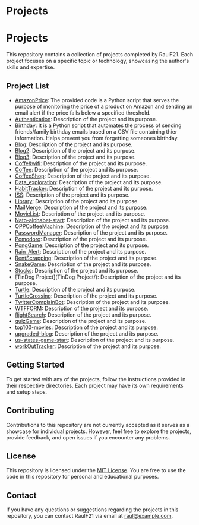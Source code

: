 # Projects
# Projects

This repository contains a collection of projects completed by RaulF21. Each project focuses on a specific topic or technology, showcasing the author's skills and expertise.

## Project List

- [AmazonPrice](AmazonPrice/): The provided code is a Python script that serves the purpose of monitoring the price of a product on Amazon and sending an email alert if the price falls below a specified threshold.
- [Authentication](Authentication/): Description of the project and its purpose.
- [Birthday](Birthday/): It is a Python script that automates the process of sending friends/family birthday emails based on a CSV file containing thier information. Helps prevent you from forgetting someones birthday.
- [Blog](Blog/): Description of the project and its purpose.
- [Blog2](Blog2/): Description of the project and its purpose.
- [Blog3](Blog3/): Description of the project and its purpose.
- [Coffe&wifi](Coffe&wifi/): Description of the project and its purpose.
- [Coffee](Coffee/): Description of the project and its purpose. 
- [CoffeeShop](CoffeeShop/): Description of the project and its purpose.
- [Data_exploration](Data_exploration/): Description of the project and its purpose.
- [HabitTracker](HabitTracker/): Description of the project and its purpose.
- [ISS](ISS/): Description of the project and its purpose.
- [Library](Library/): Description of the project and its purpose.
- [MailMerge](MailMerge/): Description of the project and its purpose.
- [MovieList](MovieList/): Description of the project and its purpose.
- [Nato-alphabet-start](Nato-alphabet-start/): Description of the project and its purpose.
- [OPPCoffeeMachine](OPPCoffeeMachine/): Description of the project and its purpose.
- [PasswordManager](PasswordManager/): Description of the project and its purpose.
- [Pomodoro](Pomodoro/): Description of the project and its purpose.
- [PongGame](PongGame/): Description of the project and its purpose.
- [Rain_Alert](Rain_Alert/): Description of the project and its purpose.
- [RentScrapping](RentScrapping/): Description of the project and its purpose.
- [SnakeGame](SnakeGame/): Description of the project and its purpose.
- [Stocks](Stocks/): Description of the project and its purpose.
- [TinDog Project](TinDog Project/): Description of the project and its purpose.
- [Turtle](Turtle/): Description of the project and its purpose.
- [TurtleCrossing](TurtleCrossing/): Description of the project and its purpose.
- [TwitterComplainBot](TwitterComplainBot/): Description of the project and its purpose.
- [WTFFORM](WTFFORM/): Description of the project and its purpose.
- [flightSearch](flightSearch/): Description of the project and its purpose.
- [quizGame](quizGame/): Description of the project and its purpose.
- [top100-movies](top100-movies/): Description of the project and its purpose.
- [upgraded-blog](upgraded-blog/): Description of the project and its purpose.
- [us-states-game-start](us-states-game-start/): Description of the project and its purpose.
- [workOutTracker](workOutTracker/): Description of the project and its purpose.
## Getting Started

To get started with any of the projects, follow the instructions provided in their respective directories. Each project may have its own requirements and setup steps.

## Contributing

Contributions to this repository are not currently accepted as it serves as a showcase for individual projects. However, feel free to explore the projects, provide feedback, and open issues if you encounter any problems.

## License

This repository is licensed under the [MIT License](LICENSE). You are free to use the code in this repository for personal and educational purposes.

## Contact

If you have any questions or suggestions regarding the projects in this repository, you can contact RaulF21 via email at [raul@example.com](mailto:raul@example.com).

